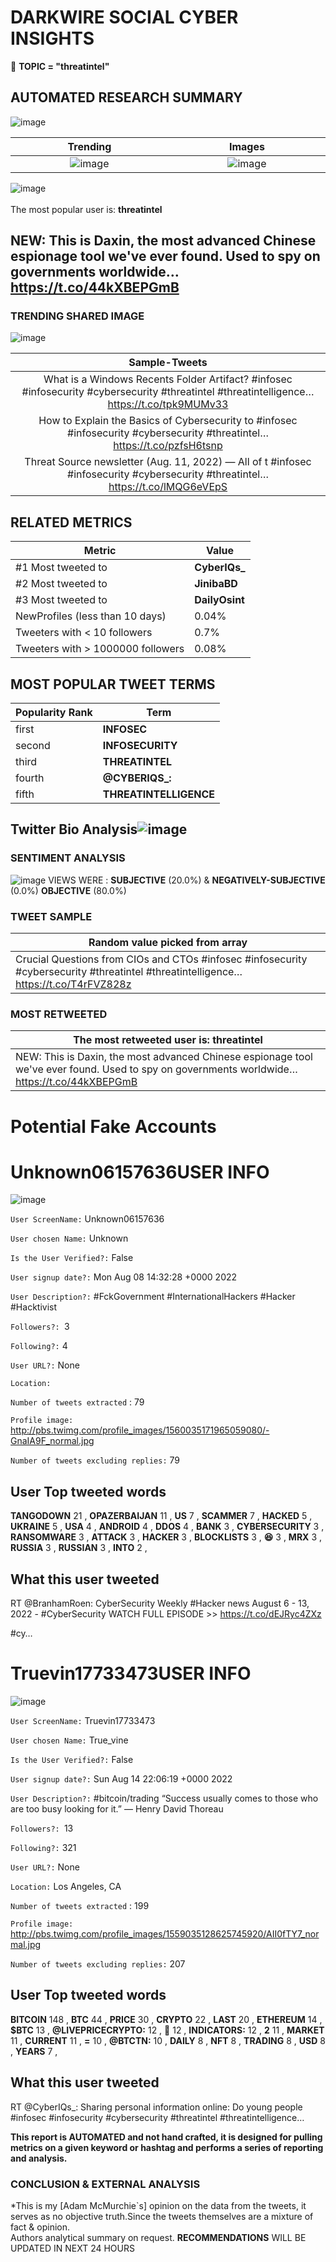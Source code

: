 # DARKWIRE SOCIAL CYBER INSIGHTS 
&#x1F34E; **TOPIC = "threatintel"**

## AUTOMATED RESEARCH SUMMARY
  ![image](darkLogo.png)   

|  Trending  |   Images | 
:-------------------------:|:-------------------------:
|  ![image](assets/threatintel/imageFile1.jpg)     <img width=200/> | ![image](assets/threatintel/imageFile2.jpg) <img width=200/> |   
 
 
![image](assets/threatintel/TWEETS.png)
<br></br>
The most popular user is: **threatintel**  
 

## NEW: This is Daxin, the most advanced Chinese espionage tool we've ever found. Used to spy on governments worldwide… https://t.co/44kXBEPGmB 

  




### TRENDING SHARED IMAGE

![image](assets/threatintel/twitterPostedImage.png)



|                **Sample-Tweets**        |
| :-------------: |
| What is a Windows Recents Folder Artifact? #infosec #infosecurity #cybersecurity #threatintel #threatintelligence… https://t.co/tpk9MUMv33 |
| How to Explain the Basics of Cybersecurity to #infosec #infosecurity #cybersecurity #threatintel… https://t.co/pzfsH6tsnp |
| Threat Source newsletter (Aug. 11, 2022) — All of t #infosec #infosecurity #cybersecurity #threatintel… https://t.co/lMQG6eVEpS |

## RELATED METRICS<br>
| Metric | Value |
| ------------- | ------------- |
| #1 Most tweeted to  | **CyberIQs_** |
| #2 Most tweeted to  | **JinibaBD** |
| #3 Most tweeted to  | **DailyOsint** |
| NewProfiles (less than 10 days) | 0.04%  |
| Tweeters with < 10 followers  | 0.7%|
| Tweeters with > 1000000 followers  | 0.08%  |



## MOST POPULAR TWEET TERMS 


| Popularity Rank  | Term |
| ------------- | ------------- |
| first  | **INFOSEC**  |
| second  | **INFOSECURITY**  |
| third  | **THREATINTEL** |
| fourth  | **@CYBERIQS_:**  |
| fifth  | **THREATINTELLIGENCE**  |


## Twitter Bio Analysis![image](assets/threatintel/BIO.png)
### SENTIMENT ANALYSIS
![image](assets/threatintel/sentiment.png)
VIEWS WERE : **SUBJECTIVE**  (20.0%) & **NEGATIVELY-SUBJECTIVE** (0.0%) **OBJECTIVE** (80.0%)

### TWEET SAMPLE 
| Random value picked from array |
| ------------- |
|Crucial Questions from CIOs and CTOs #infosec #infosecurity #cybersecurity #threatintel #threatintelligence… https://t.co/T4rFVZ828z |

### MOST RETWEETED 

| The most retweeted user is: **threatintel**  |
| ------------- |
| NEW: This is Daxin, the most advanced Chinese espionage tool we've ever found. Used to spy on governments worldwide… https://t.co/44kXBEPGmB |

# Potential Fake Accounts
 
# Unknown06157636USER INFO
![image](http://pbs.twimg.com/profile_images/1560035171965059080/-GnaIA9F_normal.jpg)
 
`User ScreenName:` Unknown06157636 
 
`User chosen Name:` Unknown 
 
`Is the User Verified?:` False 
 
`User signup date?:` Mon Aug 08 14:32:28 +0000 2022 
 
`User Description?:` #FckGovernment
#InternationalHackers
#Hacker
#Hacktivist 
 
`Followers?: `3 
 
`Following?:` 4 
 
`User URL?:` None 
 
`Location:`  
 
`Number of tweets extracted`  : 79 
 
`Profile image:` http://pbs.twimg.com/profile_images/1560035171965059080/-GnaIA9F_normal.jpg 
 
`Number of tweets excluding replies:` 79 
 

 

 
## User Top tweeted words 
 
**TANGODOWN** 21 , **OPAZERBAIJAN** 11 , **US** 7 , **SCAMMER** 7 , **HACKED** 5 , **UKRAINE** 5 , **USA** 4 , **ANDROID** 4 , **DDOS** 4 , **BANK** 3 , **CYBERSECURITY** 3 , **RANSOMWARE** 3 , **ATTACK** 3 , **HACKER** 3 , **BLOCKLISTS** 3 , **😆** 3 , **MRX** 3 , **RUSSIA** 3 , **RUSSIAN** 3 , **INTO** 2 , 
 
## What this user tweeted
 
RT @BranhamRoen: CyberSecurity Weekly #Hacker news August 6 - 13, 2022 - #CyberSecurity 
WATCH FULL EPISODE &gt;&gt; https://t.co/dEJRyc4ZXz

#cy…
 
# Truevin17733473USER INFO
![image](http://pbs.twimg.com/profile_images/1559035128625745920/AII0fTY7_normal.jpg)
 
`User ScreenName:` Truevin17733473 
 
`User chosen Name:` True_vine 
 
`Is the User Verified?:` False 
 
`User signup date?:` Sun Aug 14 22:06:19 +0000 2022 
 
`User Description?:` #bitcoin/trading
“Success usually comes to those who are too busy looking for it.” — Henry David Thoreau 
 
`Followers?: `13 
 
`Following?:` 321 
 
`User URL?:` None 
 
`Location:` Los Angeles, CA 
 
`Number of tweets extracted`  : 199 
 
`Profile image:` http://pbs.twimg.com/profile_images/1559035128625745920/AII0fTY7_normal.jpg 
 
`Number of tweets excluding replies:` 207 
 

 

 
## User Top tweeted words 
 
**BITCOIN** 148 , **BTC** 44 , **PRICE** 30 , **CRYPTO** 22 , **LAST** 20 , **ETHEREUM** 14 , **$BTC** 13 , **@LIVEPRICECRYPTO:** 12 , **🚀** 12 , **INDICATORS:** 12 , **2** 11 , **MARKET** 11 , **CURRENT** 11 , **=** 10 , **@BTCTN:** 10 , **DAILY** 8 , **NFT** 8 , **TRADING** 8 , **USD** 8 , **YEARS** 7 , 
 
## What this user tweeted
 
RT @CyberIQs_: Sharing personal information online: Do young people #infosec #infosecurity #cybersecurity #threatintel #threatintelligence…
 

<b> This report is AUTOMATED and not hand crafted, it is designed for pulling metrics on a given keyword or hashtag and performs a series of reporting and analysis.</b>  
### CONCLUSION & EXTERNAL ANALYSIS

*This is my [Adam McMurchie`s] opinion on the data from the tweets, it serves as no objective truth.Since the tweets themselves are a mixture of fact & opinion.<br>
Authors analytical summary on request.
**RECOMMENDATIONS** WILL BE UPDATED IN NEXT  24 HOURS <br>